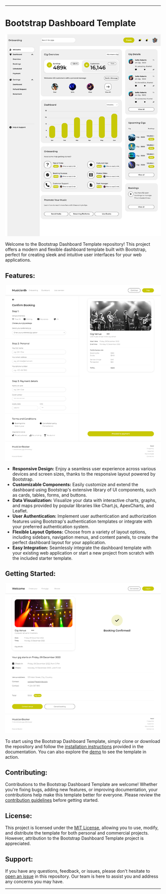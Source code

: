 

---

# Bootstrap Dashboard Template
<img src="/Home page 01 (1).png">

Welcome to the Bootstrap Dashboard Template repository! This project offers a modern and flexible dashboard template built with Bootstrap, perfect for creating sleek and intuitive user interfaces for your web applications.

## Features:
<img src="/Booking process.png">

- **Responsive Design:** Enjoy a seamless user experience across various devices and screen sizes, thanks to the responsive layout powered by Bootstrap.
- **Customizable Components:** Easily customize and extend the dashboard using Bootstrap's extensive library of UI components, such as cards, tables, forms, and buttons.
- **Data Visualization:** Visualize your data with interactive charts, graphs, and maps provided by popular libraries like Chart.js, ApexCharts, and Leaflet.
- **User Authentication:** Implement user authentication and authorization features using Bootstrap's authentication templates or integrate with your preferred authentication system.
- **Flexible Layout Options:** Choose from a variety of layout options, including sidebars, navigation menus, and content panels, to create the perfect dashboard layout for your application.
- **Easy Integration:** Seamlessly integrate the dashboard template with your existing web application or start a new project from scratch with the included starter template.

## Getting Started:
<img src="/Booking confirmation screen.png">

To start using the Bootstrap Dashboard Template, simply clone or download the repository and follow the [installation instructions](docs/installation.md) provided in the documentation. You can also explore the [demo](https://yourusername.github.io/bootstrap-dashboard-template) to see the template in action.

## Contributing:

Contributions to the Bootstrap Dashboard Template are welcome! Whether you're fixing bugs, adding new features, or improving documentation, your contributions help make this template better for everyone. Please review the [contribution guidelines](CONTRIBUTING.md) before getting started.

## License:

This project is licensed under the [MIT License](LICENSE), allowing you to use, modify, and distribute the template for both personal and commercial projects. However, attribution to the Bootstrap Dashboard Template project is appreciated.

## Support:

If you have any questions, feedback, or issues, please don't hesitate to [open an issue](https://github.com/yourusername/bootstrap-dashboard-template/issues) in this repository. Our team is here to assist you and address any concerns you may have.

---
